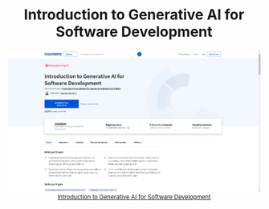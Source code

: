 <h1 align="center">Introduction to Generative AI for Software Development</h1>

<p align="center">
  <img src="docs/banner.png" />
  <sup><a href="https://www.coursera.org/learn/introduction-to-generative-ai-for-software-development">Introduction to Generative AI for Software Development</a></sup>
</p>
